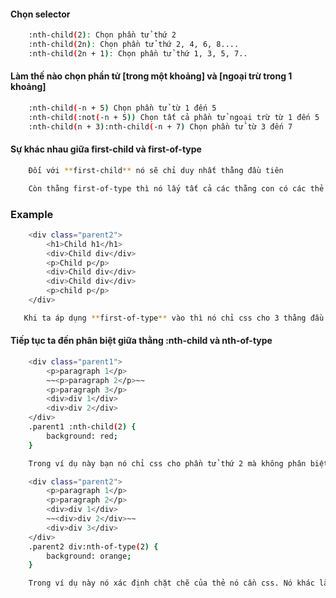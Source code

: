 #### Chọn selector
```bash
    :nth-child(2): Chọn phần tử thứ 2
    :nth-child(2n): Chọn phần tử thứ 2, 4, 6, 8....
    :nth-child(2n + 1): Chọn phần tử thứ 1, 3, 5, 7..
```
#### Làm thế nào chọn phần tử [trong một khoảng] và [ngoại trừ trong 1 khoảng]
```bash
    :nth-child(-n + 5) Chọn phần tử từ 1 đến 5
    :nth-child(:not(-n + 5)) Chọn tất cả phần tử ngoại trừ từ 1 đến 5
    :nth-child(n + 3):nth-child(-n + 7) Chọn phần tử từ 3 đến 7
```
#### Sự khác nhau giữa first-child và first-of-type
```bash
    Đối với **first-child** nó sẽ chỉ duy nhất thằng đầu tiên
```
```bash
    Còn thằng first-of-type thì nó lấy tất cả các thằng con có các thẻ xuất hiện lần đầu tiên.
```
### Example
```bash
    <div class="parent2">
        <h1>Child h1</h1>    
        <div>Child div</div> 
        <p>Child p</p>       
        <div>Child div</div>
        <div>Child div</div>
        <p>child p</p>
    </div>
```
```bash
   Khi ta áp dụng **first-of-type** vào thì nó chỉ css cho 3 thằng đầu tiên thôi h1, div và thẻ p
```
#### Tiếp tục ta đến phân biệt giữa thằng :nth-child và nth-of-type
```bash
    <div class="parent1">
        <p>paragraph 1</p>
        ~~<p>paragraph 2</p>~~
        <p>paragraph 3</p>
        <div>div 1</div>
        <div>div 2</div>
    </div>
    .parent1 :nth-child(2) {
        background: red;
    }

    Trong ví dụ này bạn nó chỉ css cho phần tử thứ 2 mà không phân biệt thể HTML là loại nào
```

```bash
    <div class="parent2">
        <p>paragraph 1</p>
        <p>paragraph 2</p>
        <div>div 1</div>
        ~~<div>div 2</div>~~
        <div>div 3</div>
    </div>
    .parent2 div:nth-of-type(2) {
        background: orange;
    }

    Trong ví dụ này nó xác định chặt chẽ của thẻ nó cần css. Nó khác là thú vị đúng không nào
```